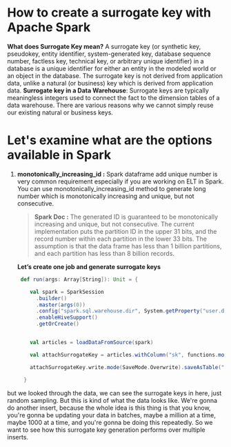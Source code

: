 # How to create a surrogate key with Apache Spark

 **What does  Surrogate Key  mean?**
 A surrogate key (or synthetic key, pseudokey, entity identifier, system-generated key, database sequence number, factless key, technical key, or arbitrary unique identifier) in a database is a unique identifier for either an entity in the modeled world or an object in the database. The surrogate key is not derived from application data, unlike a natural (or business) key which is derived from application data.
 **Surrogate key in a Data Warehouse**: Surrogate keys are typically meaningless integers used to connect the fact to the dimension tables of a data warehouse. There are various reasons why we cannot simply reuse our existing natural or business keys.

# Let's examine what are the options available in Spark

 1. **monotonically_increasing_id :** Spark dataframe add unique number is very common requirement especially if you are working on ELT in Spark. You can use monotonically_increasing_id method to generate long number which is monotonically increasing and unique, but not consecutive.
 
 

	>  **Spark Doc :** The generated ID is guaranteed to be monotonically increasing and unique, but not consecutive. The current implementation puts the partition ID in the upper 31 bits, and the record number within each partition in the lower 33 bits. The assumption is that the data frame has less than 1 billion partitions, and each partition has less than 8 billion records.
	
	
	
	**Let’s create one job and generate surrogate keys**
	
	```scala
	 def run(args: Array[String]): Unit = {

	    val spark = SparkSession
	      .builder()
	      .master(args(0))
	      .config("spark.sql.warehouse.dir", System.getProperty("user.dir") + "/spark-warehouse")
	      .enableHiveSupport()
	      .getOrCreate()


	    val articles = loadDataFromSource(spark)

	    val attachSurrogateKey = articles.withColumn("sk", functions.monotonically_increasing_id())

	    attachSurrogateKey.write.mode(SaveMode.Overwrite).saveAsTable("articles_tbl")

	  }

	```
but we looked through the data, we can see the surrogate keys in here, just random sampling. But this is kind of what the data looks like. We're gonna do another insert, because the whole idea is this thing is that you know, you're gonna be updating your data in batches, maybe a million at a time, maybe 1000 at a time, and you're gonna be doing this repeatedly. So we want to see how this surrogate key generation performs over multiple inserts.
 
 
 
<!--stackedit_data:
eyJoaXN0b3J5IjpbODIzOTA3Mjk5LDM1MTIzNjQ0NCwtMTI3OT
AzMDA2OSwzNjMwNDkyOTUsLTIxMjI0NTgxMDIsLTkwOTc3NDMx
MCwxMTQ3NjU0ODMsLTU1ODkwODA3NywtMTA0ODQ3NTk0NSwtMj
A4ODc0NjYxMiwtNDUyODAyMDQ0LDEzNzA3MDMyNDUsMjU2NjIw
ODQ0LDEwOTYxNTI2OSwtMzk3NzM3OTM1LDIwMTY5MTExNzAsMT
YxMDE4Nzc1NSwtNjE4NTc2NzM1LC0xODA1NjA5MDQ3LC03NDcz
MDQ0MDVdfQ==
-->